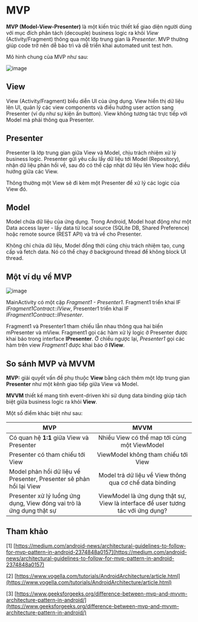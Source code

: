 # MVP

**MVP (Model-View-Presenter)** là một kiến trúc thiết kế giao diện người dùng với mục đích phân tách (decouple) business logic ra khỏi *View* (Activity/Fragment) thông qua một lớp trung gian là *Presenter*. MVP thường giúp code trở nên dễ bảo trì và dễ triển khai automated unit test hơn.

Mô hình chung của MVP như sau:

![image](https://user-images.githubusercontent.com/27339791/112962869-0966dc00-9171-11eb-8602-5afdd3f28acb.png)

## View
View (Activity/Fragment) biểu diễn UI của ứng dụng. View hiển thị dữ liệu lên UI, quản lý các view components và điều hướng user action sang Presenter (ví dụ như sự kiện ấn button). View không tương tác trực tiếp với Model mà phải thông qua Presenter.

## Presenter
Presenter là lớp trung gian giữa View và Model, chịu trách nhiệm xử lý business logic. Presenter gửi yêu cầu lấy dữ liệu tới Model (Repository), nhận dữ liệu phản hồi về, sau đó có thể cập nhật dữ liệu lên View hoặc điều hướng giữa các View.

Thông thường một View sẽ đi kèm một Presenter để xử lý các logic của View đó.

## Model
Model chứa dữ liệu của ứng dụng. Trong Android, Model hoạt động như một Data access layer - lấy data từ local source (SQLite DB, Shared Preference) hoặc remote source (REST API) và trả về cho Presenter.

Không chỉ chứa dữ liệu, Model đồng thời cũng chịu trách nhiệm tạo, cung cấp và fetch data. Nó có thể chạy ở background thread để không block UI thread.

## Một ví dụ về MVP

![image](https://user-images.githubusercontent.com/27339791/112977641-7cc41a00-9180-11eb-967b-6007158b420d.png)

MainActivity có một cặp *Fragment1 - Presenter1*. Fragment1 triển khai IF *IFragment1Contract::IView*, Presenter1 triển khai IF *IFragment1Contract::IPresenter*.

Fragment1 và Presenter1 tham chiếu lẫn nhau thông qua hai biến mPresenter và mView. Fragment1 gọi các hàm xử lý logic ở Presenter được khai báo trong interface **IPresenter**. Ở chiều ngược lại, *Presenter1* gọi các hàm trên view *Fragment1* được khai báo ở **IView**. 

## So sánh MVP và MVVM

**MVP:** giải quyết vấn đề phụ thuộc **View** bằng cách thêm một lớp trung gian **Presenter** như một kênh giao tiếp giữa View và Model.

**MVVM** thiết kế mang tính event-driven khi sử dụng data binding giúp tách biệt giữa business logic ra khỏi **View**. 

Một số điểm khác biệt như sau:

| MVP | MVVM |
| --- |:----:|
| Có quan hệ **1:1** giữa View và Presenter | Nhiều View có thể map tới cùng một ViewModel |
| Presenter có tham chiếu tới View | ViewModel không tham chiếu tới View |
| Model phản hồi dữ liệu về Presenter, Presenter sẽ phản hồi lại View | Model trả dữ liệu về View thông qua cơ chế data binding |
| Presenter xử lý luồng ứng dụng, View đóng vai trò là ứng dụng thật sự | ViewModel là ứng dụng thật sự, View là interface để user tương tác với ứng dụng? |


## Tham khảo

[1] [https://medium.com/android-news/architectural-guidelines-to-follow-for-mvp-pattern-in-android-2374848a0157](https://medium.com/android-news/architectural-guidelines-to-follow-for-mvp-pattern-in-android-2374848a0157)

[2] [https://www.vogella.com/tutorials/AndroidArchitecture/article.html](https://www.vogella.com/tutorials/AndroidArchitecture/article.html)

[3] [https://www.geeksforgeeks.org/difference-between-mvp-and-mvvm-architecture-pattern-in-android/](https://www.geeksforgeeks.org/difference-between-mvp-and-mvvm-architecture-pattern-in-android/)
